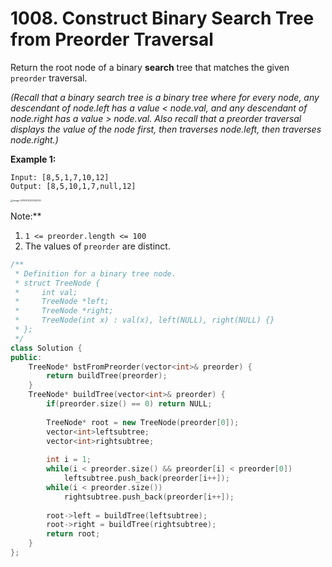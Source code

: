 # 1008. Construct Binary Search Tree from Preorder Traversal

Return the root node of a binary **search** tree that matches the given `preorder` traversal.

*(Recall that a binary search tree is a binary tree where for every node, any descendant of node.left has a value < node.val, and any descendant of node.right has a value > node.val.  Also recall that a preorder traversal displays the value of the node first, then traverses node.left, then traverses node.right.)*

**Example 1:**

```
Input: [8,5,1,7,10,12]
Output: [8,5,10,1,7,null,12]

```

<img src="/Users/jones/Library/Application Support/typora-user-images/image-20191012213143033.png" alt="image-20191012213143033" style="zoom: 25%;" />

Note:** 

1. `1 <= preorder.length <= 100`
2. The values of `preorder` are distinct.

```cpp
/**
 * Definition for a binary tree node.
 * struct TreeNode {
 *     int val;
 *     TreeNode *left;
 *     TreeNode *right;
 *     TreeNode(int x) : val(x), left(NULL), right(NULL) {}
 * };
 */
class Solution {
public:
    TreeNode* bstFromPreorder(vector<int>& preorder) {
        return buildTree(preorder);
    }
    TreeNode* buildTree(vector<int>& preorder) {
        if(preorder.size() == 0) return NULL;
        
        TreeNode* root = new TreeNode(preorder[0]);
        vector<int>leftsubtree;
        vector<int>rightsubtree;
        
        int i = 1;
        while(i < preorder.size() && preorder[i] < preorder[0]) 
            leftsubtree.push_back(preorder[i++]);
        while(i < preorder.size())
            rightsubtree.push_back(preorder[i++]);
        
        root->left = buildTree(leftsubtree);
        root->right = buildTree(rightsubtree);
        return root;
    }
};
```


